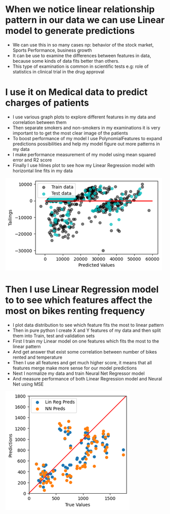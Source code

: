 # When we notice linear relationship pattern in our data we can use Linear model to generate predictions
* We can use this in so many cases np: behavior of the stock market, Sports Performance, business growth
* It can be use to examine the differences between features in data, because some kinds of data fits better than others.
* This type of examination is common in scientific tests e.g: role of statistics in clinical trial in the drug approval

# I use it on Medical data to predict charges of patients
* I use various graph plots to explore different features in my data and correlation between them
* Then separate smokers and non-smokers in my examinations it is very important to to get the most clear image of the patients
* To boost performance of my model I use PolynomialFeatures to expand predictions possibilities and help my model figure out more patterns in my data
* I make performance measurement of my model using mean squared error and R2 score
* Finally I use hlines plot to see how my Linear Regression model with horizontal line fits in my data

![](https://github.com/JakubTabor/Regression/blob/main/Images/Med_Regression.png)

# Then I use Linear Regression model to to see which features affect the most on bikes renting frequency
* I plot data distribution to see which feature fits the most to linear pattern
* Then in pure python I create X and Y features of my data and then split them into Train, test and validation sets
* First I train my Linear model on one features which fits the most to the linear pattern
* And get answer that exist some correlation between number of bikes rented and temperature
* Then I use all features and get much higher score, it means that all features merge make more sense for our model predictions
* Next I normalize my data and train Neural Net Regressor model
* And measure performance of both Linear Regression model and Neural Net using MSE

![](https://github.com/JakubTabor/Regression/blob/main/Images/Bikes_Regression.png)

# 
